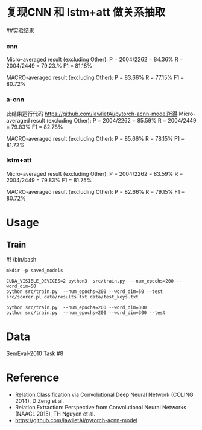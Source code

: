 


# 复现CNN 和 lstm+att 做关系抽取

##实验结果
### cnn
Micro-averaged result (excluding Other):
P = 2004/2262 =  84.36%     R = 2004/2449 =  79.23.%     F1 =  81.18%

MACRO-averaged result (excluding Other):
P =  83.66%		R =  77.15%	F1 =  80.72%

### a-cnn
此结果运行代码 https://github.com/lawlietAi/pytorch-acnn-model所得
Micro-averaged result (excluding Other):
P = 2004/2262 =  85.59%     R = 2004/2449 =  79.83%     F1 =  82.78%

MACRO-averaged result (excluding Other):
P =  85.66%		R =  78.15%	F1 =  81.72%

### lstm+att
Micro-averaged result (excluding Other):
P = 2004/2262 =  83.59%     R = 2004/2449 =  79.83%     F1 =  81.75%

MACRO-averaged result (excluding Other):
P =  82.66%		R =  79.15%	F1 =  80.72%

# Usage
## Train
#! /bin/bash

    mkdir -p saved_models
    
    CUDA_VISIBLE_DEVICES=2 python3  src/train.py  --num_epochs=200 --word_dim=50
    python src/train.py  --num_epochs=200 --word_dim=50 --test
    src/scorer.pl data/results.txt data/test_keys.txt 
    
    python src/train.py  --num_epochs=200 --word_dim=300
    python src/train.py  --num_epochs=200 --word_dim=300 --test

# Data
SemEval-2010 Task #8

# Reference

- Relation Classification via Convolutional Deep Neural Network (COLING 2014), D Zeng et al. 
- Relation Extraction: Perspective from Convolutional Neural Networks (NAACL 2015), TH Nguyen et al. 
- https://github.com/lawlietAi/pytorch-acnn-model

